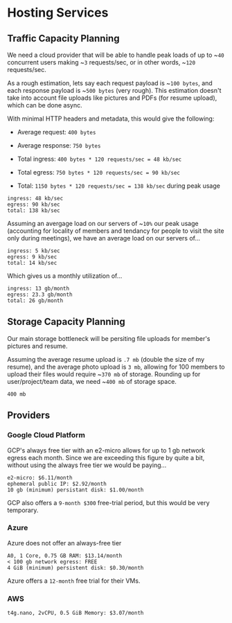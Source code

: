 # Hosting Services


## Traffic Capacity Planning

We need a cloud provider that will be able to handle peak loads of up to ~`40` concurrent users making ~`3` requests/sec, or in other words, ~`120` requests/sec.

As a rough estimation, lets say each request payload is ~`100 bytes`, and each response payload is ~`500 bytes` (very rough). This estimation doesn't take into account file uploads like pictures and PDFs (for resume upload), which can be done async.

With minimal HTTP headers and metadata, this would give the following:

- Average request: `400 bytes`
- Average response: `750 bytes`

- Total ingress: `400 bytes * 120 requests/sec = 48 kb/sec`
- Total egress: `750 bytes * 120 requests/sec = 90 kb/sec`

- Total: `1150 bytes * 120 requests/sec = 138 kb/sec` during peak usage

```
ingress: 48 kb/sec
egress: 90 kb/sec
total: 138 kb/sec
```

Assuming an avergage load on our servers of ~`10%` our peak usage (accounting for locality of members and tendancy for people to visit the site only during meetings), we have an average load on our servers of...

```
ingress: 5 kb/sec
egress: 9 kb/sec
total: 14 kb/sec
```

Which gives us a monthly utilization of...

``` 
ingress: 13 gb/month
egress: 23.3 gb/month
total: 26 gb/month
```

## Storage Capacity Planning

Our main storage bottleneck will be persiting file uploads for member's pictures and resume.

Assuming the average resume upload is `.7 mb` (double the size of my resume), and the average photo upload is `3 mb`, allowing for 100 members to upload their files would require ~`370 mb` of storage. Rounding up for user/project/team data, we need ~`400 mb` of storage space.

```
400 mb
```


## Providers

### Google Cloud Platform

GCP's always free tier with an e2-micro allows for up to 1 gb network egress each month. Since we are exceeding this figure by quite a bit, without using the always free tier we would be paying...

```
e2-micro: $6.11/month
ephemeral public IP: $2.92/month
10 gb (minimum) persistant disk: $1.00/month
```

GCP also offers a `9-month $300` free-trial period, but this would be very temporary.

### Azure 

Azure does not offer an always-free tier

```
A0, 1 Core, 0.75 GB RAM: $13.14/month
< 100 gb network egress: FREE
4 GiB (minimum) persistent disk: $0.30/month
```

Azure offers a `12-month` free trial for their VMs.

### AWS

```
t4g.nano, 2vCPU, 0.5 GiB Memory: $3.07/month

```


